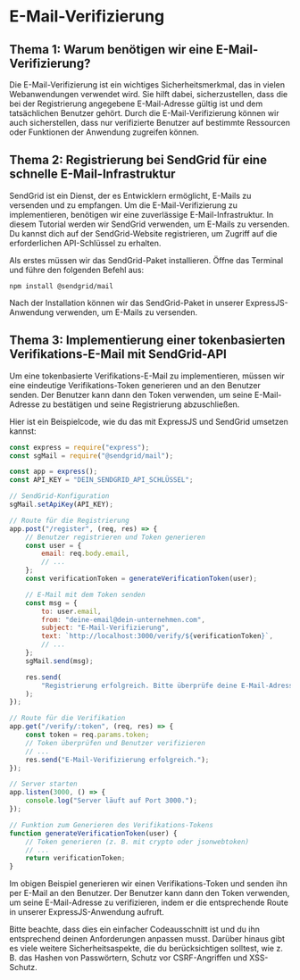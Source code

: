 # E-Mail-Verifizierung

## Thema 1: Warum benötigen wir eine E-Mail-Verifizierung?

Die E-Mail-Verifizierung ist ein wichtiges Sicherheitsmerkmal, das in vielen Webanwendungen verwendet wird. Sie hilft dabei, sicherzustellen, dass die bei der Registrierung angegebene E-Mail-Adresse gültig ist und dem tatsächlichen Benutzer gehört. Durch die E-Mail-Verifizierung können wir auch sicherstellen, dass nur verifizierte Benutzer auf bestimmte Ressourcen oder Funktionen der Anwendung zugreifen können.

## Thema 2: Registrierung bei SendGrid für eine schnelle E-Mail-Infrastruktur

SendGrid ist ein Dienst, der es Entwicklern ermöglicht, E-Mails zu versenden und zu empfangen. Um die E-Mail-Verifizierung zu implementieren, benötigen wir eine zuverlässige E-Mail-Infrastruktur. In diesem Tutorial werden wir SendGrid verwenden, um E-Mails zu versenden. Du kannst dich auf der SendGrid-Website registrieren, um Zugriff auf die erforderlichen API-Schlüssel zu erhalten.

Als erstes müssen wir das SendGrid-Paket installieren. Öffne das Terminal und führe den folgenden Befehl aus:

```shell
npm install @sendgrid/mail
```

Nach der Installation können wir das SendGrid-Paket in unserer ExpressJS-Anwendung verwenden, um E-Mails zu versenden.

## Thema 3: Implementierung einer tokenbasierten Verifikations-E-Mail mit SendGrid-API

Um eine tokenbasierte Verifikations-E-Mail zu implementieren, müssen wir eine eindeutige Verifikations-Token generieren und an den Benutzer senden. Der Benutzer kann dann den Token verwenden, um seine E-Mail-Adresse zu bestätigen und seine Registrierung abzuschließen.

Hier ist ein Beispielcode, wie du das mit ExpressJS und SendGrid umsetzen kannst:

```javascript
const express = require("express");
const sgMail = require("@sendgrid/mail");

const app = express();
const API_KEY = "DEIN_SENDGRID_API_SCHLÜSSEL";

// SendGrid-Konfiguration
sgMail.setApiKey(API_KEY);

// Route für die Registrierung
app.post("/register", (req, res) => {
    // Benutzer registrieren und Token generieren
    const user = {
        email: req.body.email,
        // ...
    };
    const verificationToken = generateVerificationToken(user);

    // E-Mail mit dem Token senden
    const msg = {
        to: user.email,
        from: "deine-email@dein-unternehmen.com",
        subject: "E-Mail-Verifizierung",
        text: `http://localhost:3000/verify/${verificationToken}`,
        // ...
    };
    sgMail.send(msg);

    res.send(
        "Registrierung erfolgreich. Bitte überprüfe deine E-Mail-Adresse."
    );
});

// Route für die Verifikation
app.get("/verify/:token", (req, res) => {
    const token = req.params.token;
    // Token überprüfen und Benutzer verifizieren
    // ...
    res.send("E-Mail-Verifizierung erfolgreich.");
});

// Server starten
app.listen(3000, () => {
    console.log("Server läuft auf Port 3000.");
});

// Funktion zum Generieren des Verifikations-Tokens
function generateVerificationToken(user) {
    // Token generieren (z. B. mit crypto oder jsonwebtoken)
    // ...
    return verificationToken;
}
```

Im obigen Beispiel generieren wir einen Verifikations-Token und senden ihn per E-Mail an den Benutzer. Der Benutzer kann dann den Token verwenden, um seine E-Mail-Adresse zu verifizieren, indem er die entsprechende Route in unserer ExpressJS-Anwendung aufruft.

Bitte beachte, dass dies ein einfacher Codeausschnitt ist und du ihn entsprechend deinen Anforderungen anpassen musst. Darüber hinaus gibt es viele weitere Sicherheitsaspekte, die du berücksichtigen solltest, wie z. B. das Hashen von Passwörtern, Schutz vor CSRF-Angriffen und XSS-Schutz.
